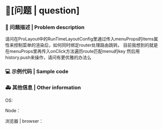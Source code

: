# 🧐[问题 | question]

### 🧐 问题描述 | Problem description

请问在ProLayout中的RunTimeLayoutConfig里通过传入menuProps的items属性来控制菜单的渲染后，如何同时绑定router处理路由跳转。
目前我想到的就是在menuProps里再传入onClick方法遍历route匹配menu的key 然后用history.push来操作，请问有更优雅的办法么

### 💻 示例代码 | Sample code

<!--
一个最小可重现的代码，让开发者可以快速的定位问题
A minimal reproducible code that allows developers to quickly locate problems
-->

### 🚑 其他信息 | Other information

<!--
如截图等其他信息可以贴在这里
Other information such as screenshots can be posted here
-->

OS:

Node：

浏览器 | browser：

